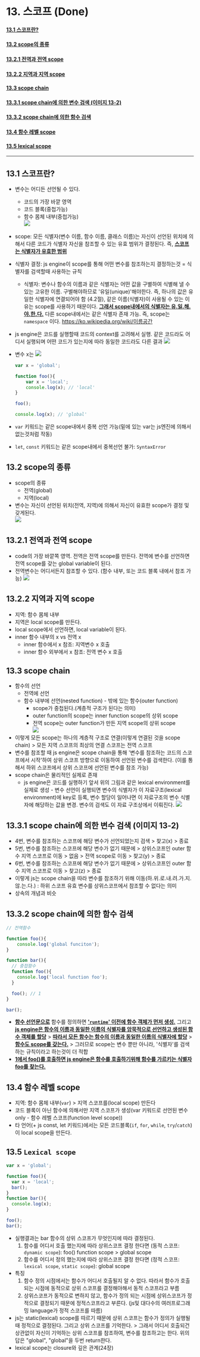 # 13. 스코프 (Done)
#### [13.1 스코프란?](#131-스코프란-1)
#### [13.2 scope의 종류](#132-scope의-종류-1)
#### [13.2.1 전역과 전역 scope](#1321-전역과-전역-scope-1)
#### [13.2.2 지역과 지역 scope](#1322-지역과-지역-scope-1)
#### [13.3 scope chain](#133-scope-chain-1)
#### [13.3.1 scope chain에 의한 변수 검색 (이미지 13-2)](#1331-scope-chain에-의한-변수-검색-이미지-13-2-1)
#### [13.3.2 scope chain에 의한 함수 검색](#1332-scope-chain에-의한-함수-검색-1)
#### [13.4 함수 레벨 scope](#134-함수-레벨-scope-1)
#### [13.5 lexical scope](#135-lexical-scope-1)

<hr>

## 13.1 스코프란?
- 변수는 어디든 선언될 수 있다.
  - 코드의 가장 바깥 영역
  - 코드 블록(중첩가능)
  - 함수 몸체 내부(중첩가능)  
![](img/2021-02-26-16-55-45.png)
- scope: 모든 식별자(변수 이름, 함수 이름, 클래스 이름)는 자신이 선언된 위치에 의해서 다른 코드가 식별자 자신을 참조할 수 있는 유효 범위가 결정된다. 즉, **<u>스코프는 식별자가 유효한 범위</u>**

- 식별자 결정: js engine이 scope를 통해 어떤 변수를 참조하는지 결정하는것 = 식별자를 검색할때 사용하는 규칙
  - 식별자: 변수나 함수의 이름과 같은 식별자는 어떤 값을 구별하여 식별해 낼 수 있는 고유한 이름. 구별해야하므로 '유일(unique)'해야한다. 즉, 하나의 값은 유일한 식별자에 연결되어야 함 (4.2절), 같은 이름(식별자)이 사용될 수 있는 이유는 scope를 사용하기 때문이다. **<u>그래서 scope내에서의 식별자는 유.일.해.야.한.다.</u>** 다른 scope내에서는 같은 식별자 존재 가능. 즉, scope는 `namespace` 이다. https://ko.wikipedia.org/wiki/이름공간

- js engine은 코드를 실행할때 코드의 context를 고려해서 실행. 같은 코드라도 어디서 실행되며 어떤 코드가 있는지에 따라 동일한 코드라도 다른 결과
![](img/2021-02-26-17-07-51.png)
- 변수 x는 
![](img/2021-02-26-17-08-45.png)
  ```js
  var x = 'global';
  
  function foo(){
      var x = 'local';
      console.log(x); // 'local' 
  }
  
  foo();
  
  console.log(x); // 'global'
  ```
- `var` 키워드는 같은 scope내에서 중복 선언 가능(밑에 있는 var는 js엔진에 의해서 없는것처럼 작동)
- `let`, `const` 키워드는 같은 scope내에서 중복선언 불가: `SyntaxError`

## 13.2 scope의 종류
- scope의 종류
  - 전역(global)
  - 지역(local)
- 변수는 자신이 선언된 위치(전역, 지역)에 의해서 자신이 유효한 scope가 결정 및 갖게된다.  
![](img/2021-02-26-18-49-23.png)

## 13.2.1 전역과 전역 scope
- code의 가장 바깥쪽 영역. 전역은 전역 scope를 만든다. 전역에 변수를 선언하면 전역 scope를 갖는 global variable이 된다.
- 전역변수는 어디서든지 참조할 수 있다. (함수 내부, 또는 코드 블록 내에서 참조 가능)
![](img/2021-02-26-17-20-33.png)

## 13.2.2 지역과 지역 scope
- 지역: 함수 몸체 내부
- 지역은 local scope를 만든다.
- local scope에서 선언하면, local variable이 된다.
- inner 함수 내부의 x vs 전역 x
  - inner 함수에서 x 참조: 지역변수 x 호출
  - inner 함수 외부에서 x 참조: 전역 변수 x 호출

## 13.3 scope chain
- 함수의 선언  
  - 전역에 선언
  - 함수 내부에 선언(nested function) - 밖에 있는 함수(outer function)
    - scope가 중첩된다.(계층적 구조가 된다는 의미)
    - outer function의 scope는 inner function scope의 상위 scope
    - 전역 scope는 outer function가 만든 지역 scope의 상위 scope  
![](img/2021-02-26-17-44-14.png)
- 이렇게 모든 scope는 하나의 계층적 구조로 연결(이렇게 연결된 것을 scope chain) > 모든 지역 스코프의 최상의 연결 스코프는 전역 스코프
- 변수를 참조할 때 js engine은 scope chain을 통해 '변수를 참조하는 코드의 스코프에서 시작'하여 상위 스코프 방향으로 이동하여 선언된 변수를 검색한다. (이를 통해서 하위 스코프에서 상위 스코프에 선언된 변수를 참조 가능)
- scope chain은 물리적인 실제로 존재
  - js engine은 코드를 실행하기 앞서 위의 그림과 같은 lexical environment를 실제로 생성  - 변수 선언이 실행되면 변수의 식별자가 이 자료구조(lexical environment)에 key로 등록, 변수 할당이 일어나면 이 자료구조의 변수 식별자에 해당하는 값을 변경. 변수의 검색도 이 자료 구조상에서 이뤄진다.
  ![](img/2021-02-26-17-57-17.png)

## 13.3.1 scope chain에 의한 변수 검색 (이미지 13-2)
- 4번, 변수를 참조하는 스코프에 해당 변수가 선언되었는지 검색 > 찾고(x) > 종료
- 5번, 변수를 참조하는 스코프에 해당 변수가 없기 때문에 > 상위스코프인 outer 함수 지역 스코프로 이동 > 없음 > 전역 scope로 이동 > 찾고(y) > 종료
- 6번, 변수를 참조하는 스코프에 해당 변수가 없기 때문에 > 상위스코프인 outer 함수 지역 스코프로 이동 > 찾고(z) > 종료
- 이렇게 js는 scope chain을 따라 변수를 참조하기 위해 이동(하.위.로.내.려.가.지.않.는.다.) : 하위 스코프 유효 변수를 상위스코프에서 참조할 수 없다는 의미
- 상속의 개념과 비슷
  
## 13.3.2 scope chain에 의한 함수 검색

  ```js
  // 전역함수
  
  function foo(){
      console.log('global funciton'); 
  }

  function bar(){
    // 중첩함수
    function foo(){
      console.log('local function foo'); 
    }

    foo(); // 1
  }
  
  bar();
  ```
- **<u>함수 선언문으로</u>** 함수를 정의하면 **<u>'`runtime`' 이전에 함수 객체가 먼저 생성.</u>** 그리고 **<u>js engine은 함수의 이름과 동일한 이름의 식별자를 암묵적으로 선언하고 생성된 함수 객체를 할당</u>** > **<u>따라서 모든 함수는 함수의 이름과 동일한 이름의 식별자에 할당</u>** > **<u>함수도 scope를 갖는다.</u>** > 그러므로 scope는 변수 뿐만 아니라, '식별자'를 검색하는 규칙이라고 하는것이 더 적합
- **<u>1에서 foo()를 호출하면 js engine은 함수를 호출하기위해 함수를 가르키는 식별자 foo를 찾는다.</u>**
  
## 13.4 함수 레벨 scope
- 지역: 함수 몸체 내부(`var`) > 지역 스코프를(local scope) 만든다
- 코드 블록이 아닌 함수에 의해서만 지역 스코프가 생성(var 키워드로 선언된 변수 only - 함수 레벨 스코프(function level scope))
- 타 언어(+ js const, let 키워드)에서는 모든 코드블록(`if`, `for`, `while`, `try`/`catch`)이 local scope을 만든다.

## 13.5 `Lexical scope`
```js
var x = 'global';

function foo(){
  var x = 'local';
  bar();
}
function bar(){
  console.log(x);
}

foo();
bar();
```
- 실행결과는 bar 함수의 상위 스코프가 무엇인지에 따라 결정된다.
  1. 함수를 어디서 호출 했는지에 따라 상위스코프 결정 한다면 (동적 스코프: `dynamic scope`): foo() function scope > global scope  
  2. 함수를 어디서 정의 했는지에 따라 상위스코프 결정 한다면 (정적 스코프: `lexical scope`, `static scope`): global scope
- 특징  
  1. 함수 정의 시점에서는 함수가 어디서 호출될지 알 수 없다. 따라서 함수가 호출되는 시점에 동적으로 상위 스코프를 결정해야해서 동적 스코프라고 부름  
  2. 상위스코프가 동적으로 변하지 않고, 함수가 정의 되는 시점에 상위스코프가 정적으로 결정되기 때문에 정적스코프라고 부른다. (js및 대다수의 여러프로그래밍 language가 정적 스코프를 따름)
- js는 static(lexical) scope를 따르기 때문에 상위 스코프는 함수가 정의가 실행될때 정적으로 결정된다. 그리고 상위 스코프를 기억한다. > 그래서 어디서 호출되건 상관없이 자신이 기억하는 상위 스코프를 참조하여, 변수를 참조하고는 한다. 위의 답은 "global", "global"을 두번 return한다.
- lexical scope는 closure와 깊은 관계(24장)
